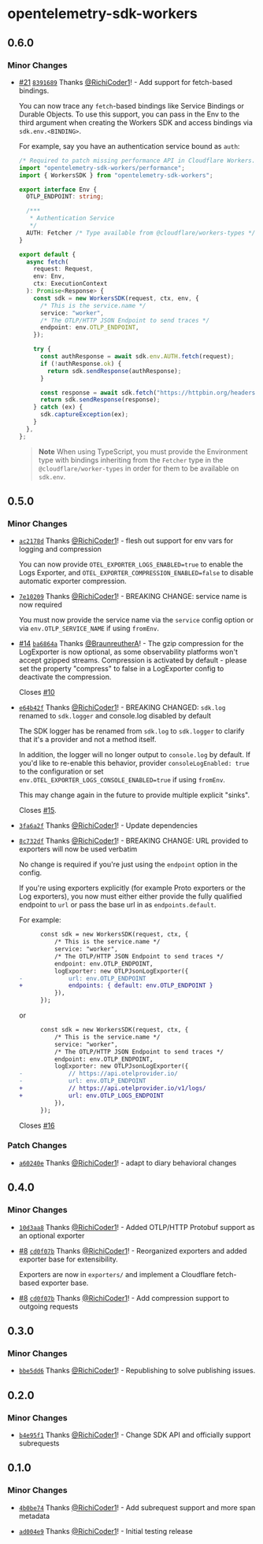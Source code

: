 # opentelemetry-sdk-workers

## 0.6.0

### Minor Changes

- [#21](https://github.com/RichiCoder1/opentelemetry-sdk-workers/pull/21) [`8391689`](https://github.com/RichiCoder1/opentelemetry-sdk-workers/commit/839168910f689368f463dd4d2ea4b2bf9eecb9c6) Thanks [@RichiCoder1](https://github.com/RichiCoder1)! - Add support for fetch-based bindings.

  You can now trace any `fetch`-based bindings like Service Bindings or Durable Objects.
  To use this support, you can pass in the Env to the third argument when creating the Workers SDK and access bindings via `sdk.env.<BINDING>`.

  For example, say you have an authentication service bound as `auth`:

  ```typescript
  /* Required to patch missing performance API in Cloudflare Workers. */
  import "opentelemetry-sdk-workers/performance";
  import { WorkersSDK } from "opentelemetry-sdk-workers";

  export interface Env {
    OTLP_ENDPOINT: string;

    /***
     * Authentication Service
     */
    AUTH: Fetcher /* Type available from @cloudflare/workers-types */;
  }

  export default {
    async fetch(
      request: Request,
      env: Env,
      ctx: ExecutionContext
    ): Promise<Response> {
      const sdk = new WorkersSDK(request, ctx, env, {
        /* This is the service.name */
        service: "worker",
        /* The OTLP/HTTP JSON Endpoint to send traces */
        endpoint: env.OTLP_ENDPOINT,
      });

      try {
        const authResponse = await sdk.env.AUTH.fetch(request);
        if (!authResponse.ok) {
          return sdk.sendResponse(authResponse);
        }

        const response = await sdk.fetch("https://httpbin.org/headers/");
        return sdk.sendResponse(response);
      } catch (ex) {
        sdk.captureException(ex);
      }
    },
  };
  ```

  > **Note**
  > When using TypeScript, you must provide the Environment type with bindings inheriting from the `Fetcher` type in the `@cloudflare/worker-types` in order for them to be available on `sdk.env`.

## 0.5.0

### Minor Changes

- [`ac2178d`](https://github.com/RichiCoder1/opentelemetry-sdk-workers/commit/ac2178df3d62e7866358dec3f4a386725f44cbfc) Thanks [@RichiCoder1](https://github.com/RichiCoder1)! - flesh out support for env vars for logging and compression

  You can now provide `OTEL_EXPORTER_LOGS_ENABLED=true` to enable the Logs Exporter, and `OTEL_EXPORTER_COMPRESSION_ENABLED=false` to disable automatic exporter compression.

- [`7e10209`](https://github.com/RichiCoder1/opentelemetry-sdk-workers/commit/7e10209c13429e9e0dd984eb507237930df3adc2) Thanks [@RichiCoder1](https://github.com/RichiCoder1)! - BREAKING CHANGE: service name is now required

  You must now provide the service name via the `service` config option or via `env.OTLP_SERVICE_NAME` if using `fromEnv`.

- [#14](https://github.com/RichiCoder1/opentelemetry-sdk-workers/pull/14) [`ba6864a`](https://github.com/RichiCoder1/opentelemetry-sdk-workers/commit/ba6864a65c8b827536b5579c00c4c1d22b44e3cb) Thanks [@BraunreutherA](https://github.com/BraunreutherA)! - The gzip compression for the LogExporter is now optional, as some observability platforms won't accept gzipped streams. Compression is activated by default - please set the property "compress" to false in a LogExporter config to deactivate the compression.

  Closes [#10](https://github.com/RichiCoder1/opentelemetry-sdk-workers/issues/10)

- [`e64b42f`](https://github.com/RichiCoder1/opentelemetry-sdk-workers/commit/e64b42f09d19e36e29a3da2a5de03dee1b72cbe9) Thanks [@RichiCoder1](https://github.com/RichiCoder1)! - BREAKING CHANGED: `sdk.log` renamed to `sdk.logger` and console.log disabled by default

  The SDK logger has be renamed from `sdk.log` to `sdk.logger` to clarify that it's a provider and not a method itself.

  In addition, the logger will no longer output to `console.log` by default. If you'd like to re-enable this behavior, provider `consoleLogEnabled: true` to the configuration or set `env.OTEL_EXPORTER_LOGS_CONSOLE_ENABLED=true` if using `fromEnv`.

  This may change again in the future to provide multiple explicit "sinks".

  Closes [#15](https://github.com/RichiCoder1/opentelemetry-sdk-workers/issues/15).

- [`3fa6a2f`](https://github.com/RichiCoder1/opentelemetry-sdk-workers/commit/3fa6a2fcba91df94bbef9c329aa75e94470c5f77) Thanks [@RichiCoder1](https://github.com/RichiCoder1)! - Update dependencies

- [`8c732df`](https://github.com/RichiCoder1/opentelemetry-sdk-workers/commit/8c732df6a5e45bbc826bbe05787ed10ae6d8f7e9) Thanks [@RichiCoder1](https://github.com/RichiCoder1)! - BREAKING CHANGE: URL provided to exporters will now be used verbatim

  No change is required if you're just using the `endpoint` option in the config.

  If you're using exporters explicitly (for example Proto exporters or the Log exporters), you now must either either provide the fully qualified endpoint to `url` or pass the base url in as `endpoints.default`.

  For example:

  ```diff
  		const sdk = new WorkersSDK(request, ctx, {
  			/* This is the service.name */
  			service: "worker",
  			/* The OTLP/HTTP JSON Endpoint to send traces */
  			endpoint: env.OTLP_ENDPOINT,
  			logExporter: new OTLPJsonLogExporter({
  -				url: env.OTLP_ENDPOINT
  +				endpoints: { default: env.OTLP_ENDPOINT }
  			}),
  		});
  ```

  or

  ```diff
  		const sdk = new WorkersSDK(request, ctx, {
  			/* This is the service.name */
  			service: "worker",
  			/* The OTLP/HTTP JSON Endpoint to send traces */
  			endpoint: env.OTLP_ENDPOINT,
  			logExporter: new OTLPJsonLogExporter({
  -				// https://api.otelprovider.io/
  -				url: env.OTLP_ENDPOINT
  +				// https://api.otelprovider.io/v1/logs/
  +				url: env.OTLP_LOGS_ENDPOINT
  			}),
  		});
  ```

  Closes [#16](https://github.com/RichiCoder1/opentelemetry-sdk-workers/issues/16)

### Patch Changes

- [`a60240e`](https://github.com/RichiCoder1/opentelemetry-sdk-workers/commit/a60240e22f25c35013e7ad92281f465f8e87f5f6) Thanks [@RichiCoder1](https://github.com/RichiCoder1)! - adapt to diary behavioral changes

## 0.4.0

### Minor Changes

- [`10d3aa8`](https://github.com/RichiCoder1/opentelemetry-sdk-workers/commit/10d3aa87a3a9675a5c3460759518b6bb74386967) Thanks [@RichiCoder1](https://github.com/RichiCoder1)! - Added OTLP/HTTP Protobuf support as an optional exporter

* [#8](https://github.com/RichiCoder1/opentelemetry-sdk-workers/pull/8) [`cd0f07b`](https://github.com/RichiCoder1/opentelemetry-sdk-workers/commit/cd0f07bc77116389394907f1dafb7d874b8d1e80) Thanks [@RichiCoder1](https://github.com/RichiCoder1)! - Reorganized exporters and added exporter base for extensibility.

  Exporters are now in `exporters/` and implement a Cloudflare fetch-based exporter base.

- [#8](https://github.com/RichiCoder1/opentelemetry-sdk-workers/pull/8) [`cd0f07b`](https://github.com/RichiCoder1/opentelemetry-sdk-workers/commit/cd0f07bc77116389394907f1dafb7d874b8d1e80) Thanks [@RichiCoder1](https://github.com/RichiCoder1)! - Add compression support to outgoing requests

## 0.3.0

### Minor Changes

- [`bbe5dd6`](https://github.com/RichiCoder1/opentelemetry-sdk-workers/commit/bbe5dd6614649bf19797570bc68b2a926f3e24c1) Thanks [@RichiCoder1](https://github.com/RichiCoder1)! - Republishing to solve publishing issues.

## 0.2.0

### Minor Changes

- [`b4e95f1`](https://github.com/RichiCoder1/opentelemetry-sdk-workers/commit/b4e95f17812e9a3589836e692c35f957c3eaeb5b) Thanks [@RichiCoder1](https://github.com/RichiCoder1)! - Change SDK API and officially support subrequests

## 0.1.0

### Minor Changes

- [`4b0be74`](https://github.com/RichiCoder1/opentelemetry-sdk-workers/commit/4b0be74f65082160cb568cb2b8787d8d9e9d2012) Thanks [@RichiCoder1](https://github.com/RichiCoder1)! - Add subrequest support and more span metadata

* [`ad004e9`](https://github.com/RichiCoder1/opentelemetry-sdk-workers/commit/ad004e93ce8942466427b2ee959e1c2bd1dddecb) Thanks [@RichiCoder1](https://github.com/RichiCoder1)! - Initial testing release
